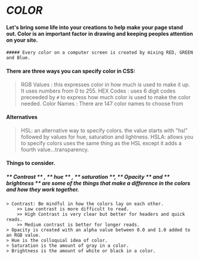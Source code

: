 # *COLOR*

#### Let's bring some life into your creations to help make your page stand out. Color is an important factor in drawing and keeping peoples attention on your site. 

    ##### Every color on a computer screen is created by mixing RED, GREEN and Blue. 

#### There are three ways you can specify color in CSS: 
> RGB Values
    : this expresses color in how much is used to make it up. It uses numbers from 0 to 255.
> HEX Codes
    : uses 6 digit codes preceeded by `#` to express how much color is used to make the color needed. 
> Color Names
    : There are 147 color names to choose from

#### Alternatives
> HSL: an alternative way to specify colors. the value starts with "hsl" followed by values for hue, saturation and lightness.
> HSLA: allows you to specify colors uses the same thing as the HSL except it adds a fourth value...transparency. 

#### Things to consider.

##### ** Contrast ** , ** hue ** , ** saturation **, ** Opacity ** and ** brightness ** are some of the things that make a difference in the colors and how they work together. 
    > Contrast: Be mindful in how the colors lay on each other. 
        >> Low contrast is more difficult to read. 
        >> High Contrast is very clear but better for headers and quick reads.
        >> Medium contrast is better for longer reads. 
    > Opacity is created with an alpha value between 0.0 and 1.0 added to an RGB value. 
    > Hue is the colloquial idea of color.
    > Saturation is the amount of gray in a color. 
    > Brightness is the amount of white or black in a color. 


